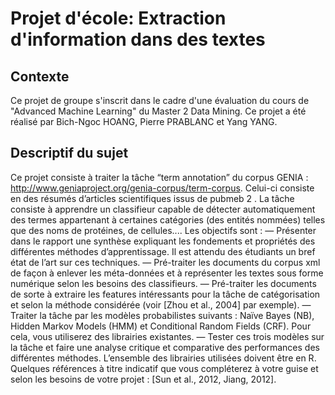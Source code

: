 # Projet d'école: Extraction d'information dans des textes

## Contexte
Ce projet de groupe s'inscrit dans le cadre d'une évaluation du cours de "Advanced Machine Learning" du Master 2 Data Mining. Ce projet a été réalisé par Bich-Ngoc HOANG, Pierre PRABLANC et Yang YANG.

## Descriptif du sujet

Ce projet consiste à traiter la tâche “term annotation” du corpus GENIA : http://www.geniaproject.org/genia-corpus/term-corpus. Celui-ci consiste en des résumés d’articles scientifiques issus de pubmeb 2 . La tâche consiste à apprendre un classifieur capable de détecter automatiquement des termes appartenant à certaines catégories (des entités nommées) telles que des noms de protéines, de cellules.... Les objectifs sont :
— Présenter dans le rapport une synthèse expliquant les fondements et propriétés des différentes méthodes d’apprentissage. Il est attendu des étudiants un bref état de l’art sur ces techniques.
— Pré-traiter les documents du corpus xml de façon à enlever les méta-données et à représenter les textes sous forme numérique selon les besoins des classifieurs.
— Pré-traiter les documents de sorte à extraire les features intéressants pour la tâche de catégorisation et selon la méthode considérée (voir [Zhou et al., 2004] par exemple).
— Traiter la tâche par les modèles probabilistes suivants : Naı̈ve Bayes (NB), Hidden Markov Models (HMM) et Conditional Random Fields (CRF). Pour cela, vous utiliserez des librairies existantes. 
— Tester ces trois modèles sur la tâche et faire une analyse critique et comparative des performances des différentes méthodes.
L’ensemble des librairies utilisées doivent être en R.
Quelques références à titre indicatif que vous compléterez à votre guise et selon les besoins de votre projet : [Sun et al., 2012, Jiang, 2012].

